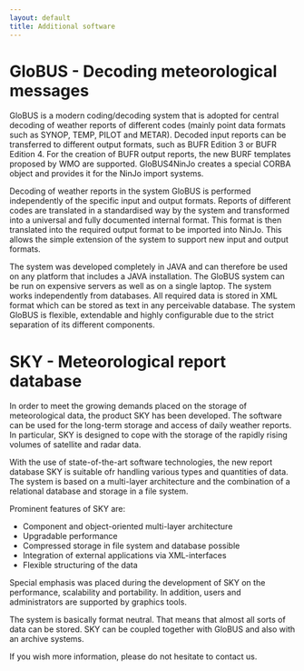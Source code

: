```yaml
---
layout: default
title: Additional software
---
```


# GloBUS - Decoding meteorological messages
GloBUS is a modern coding/decoding system that is adopted for central decoding of weather reports of different codes (mainly point data formats such as SYNOP, TEMP, PILOT and METAR). Decoded input reports can be transferred to different output formats, such as BUFR Edition 3 or BUFR Edition 4. For the creation of BUFR output reports, the new BURF templates proposed by WMO are supported. GloBUS4NinJo creates a special CORBA object and provides it for the NinJo import systems.

Decoding of weather reports in the system GloBUS is performed independently of the specific input and output formats. Reports of different codes are translated in a standardised way by the system and transformed into a universal and fully documented internal format. This format is then translated into the required output format to be imported into NinJo. This allows the simple extension of the system to support new input and output formats.

The system was developed completely in JAVA and can therefore be used on any platform that includes a JAVA installation. The GloBUS system can be run on expensive servers as well as on a single laptop. The system works independently from databases. All required data is stored in XML format which can be stored as text in any perceivable database. The system GloBUS is flexible, extendable and highly configurable due to the strict separation of its different components. 

# SKY - Meteorological report database

In order to meet the growing demands placed on the storage of meteorological data, the product SKY has been developed. The software can be used for the long-term storage and access of daily weather reports. In particular, SKY is designed to cope with the storage of the rapidly rising volumes of satellite and radar data.

With the use of state-of-the-art software technologies, the new report database SKY is suitable ofr handling various types and quantities of data. The system is based on a multi-layer architecture and the combination of a relational database and storage in a file system.

Prominent features of SKY are:

- Component and object-oriented multi-layer architecture
- Upgradable performance
- Compressed storage in file system and database possible
- Integration of external applications via XML-interfaces
- Flexible structuring of the data

Special emphasis was placed during the development of SKY on the performance, scalability and portability. In addition, users and administrators are supported by graphics tools.

The system is basically format neutral. That means that almost all sorts of data can be stored. SKY can be coupled together with GloBUS and also with an archive systems.

If you wish more information, please do not hesitate to contact us.
